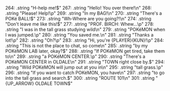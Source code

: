 264: .string "H-help me!$"
267: .string "Hello! You over there!\n"
268: .string "Please! Help!\p"
269: .string "In my BAG!\n"
270: .string "There's a POKé BALL!$"
273: .string "Wh-Where are you going?!\n"
274: .string "Don't leave me like this!$"
277: .string "PROF. BIRCH: Whew…\p"
278: .string "I was in the tall grass studying wild\n"
279: .string "POKéMON when I was jumped.\p"
280: .string "You saved me.\n"
281: .string "Thanks a lot!\p"
282: .string "Oh?\p"
283: .string "Hi, you're {PLAYER}{KUN}!\p"
284: .string "This is not the place to chat, so come\n"
285: .string "by my POKéMON LAB later, okay?$"
288: .string "If POKéMON get tired, take them to\n"
289: .string "a POKéMON CENTER.\p"
290: .string "There's a POKéMON CENTER in OLDALE\n"
291: .string "TOWN right close by.$"
294: .string "Wild POKéMON will jump out at you in\n"
295: .string "tall grass.\p"
296: .string "If you want to catch POKéMON, you have\n"
297: .string "to go into the tall grass and search.$"
300: .string "ROUTE 101\n"
301: .string "{UP_ARROW} OLDALE TOWN$"